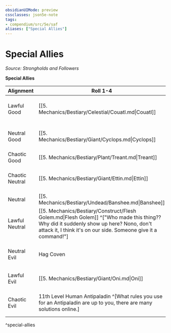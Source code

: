 ```yaml
---
obsidianUIMode: preview
cssclasses: json5e-note
tags:
- compendium/src/5e/saf
aliases: ["Special Allies"]
---
```

# Special Allies
*Source: Strongholds and Followers* 

**Special Allies**

| Alignment | Roll 1-4 | Roll 5-8 | Roll 9-10 | Roll 11 | Roll 12 |
|-----------|----------|----------|-----------|---------|---------|
| Lawful Good | [[5. Mechanics/Bestiary/Celestial/Couatl.md\|Couatl]] | [[5. Mechanics/Bestiary/Celestial/Deva.md\|Deva]] | [[5. Mechanics/Bestiary/Dragon/Young Silver Dragon.md\|Young Silver Dragon]] | [[5. Mechanics/Bestiary/Dragon/Adult Bronze Dragon.md\|Adult Bronze Dragon]] | [[5. Mechanics/Bestiary/Dragon/Adult Gold Dragon.md\|Adult Gold Dragon]] |
| Neutral Good | [[5. Mechanics/Bestiary/Giant/Cyclops.md\|Cyclops]] | [[5. Mechanics/Bestiary/Giant/Stone Giant.md\|Stone Giant]] | [[5. Mechanics/Bestiary/Giant/Cloud Giant.md\|Cloud Giant]] | [[5. Mechanics/Bestiary/Dragon/Young Amethyst Dragon.md\|Young Amethyst Dragon]] | [[5. Mechanics/Bestiary/Dragon/Adult Sapphire Dragon.md\|Adult Sapphire Dragon]] |
| Chaotic Good | [[5. Mechanics/Bestiary/Plant/Treant.md\|Treant]] | [[5. Mechanics/Bestiary/Dragon/Young Brass Dragon.md\|Young Brass Dragon]] | [[5. Mechanics/Bestiary/Elemental/Djinni.md\|Genie]] | [[5. Mechanics/Bestiary/Giant/Storm Giant.md\|Storm Giant]] | [[5. Mechanics/Bestiary/Dragon/Adult Copper Dragon.md\|Adult Copper Dragon]] |
| Chaotic Neutral | [[5. Mechanics/Bestiary/Giant/Ettin.md\|Ettin]] | [[5. Mechanics/Bestiary/Undead/Ghost.md\|Ghost]] | [[5. Mechanics/Bestiary/Giant/Hill Giant.md\|Hill Giant]] | [[5. Mechanics/Bestiary/Dragon/Young Emerald Dragon.md\|Young Emerald Dragon]] | [[5. Mechanics/Bestiary/Elemental/Djinni.md\|Genie]] |
| Neutral | [[5. Mechanics/Bestiary/Undead/Banshee.md\|Banshee]] | [[5. Mechanics/Bestiary/Dragon/Young Sapphire Dragon.md\|Young Sapphire Dragon]] | [[5. Mechanics/Bestiary/Dragon/Young Topaz Dragon.md\|Young Topaz Dragon]] | [[5. Mechanics/Bestiary/Giant/Stone Giant.md\|Stone Giant]] | [[5. Mechanics/Bestiary/Dragon/Adult Ruby Dragon.md\|Adult Ruby Dragon]] |
| Lawful Neutral | [[5. Mechanics/Bestiary/Construct/Flesh Golem.md\|Flesh Golem]] ^["Who made this thing?? Why did it suddenly show up here? Nono, don't attack it, I think it's on our side. Someone give it a command!"] | [[5. Mechanics/Bestiary/Dragon/Young Ruby Dragon.md\|Young Ruby Dragon]] | [[5. Mechanics/Bestiary/Monstrosity/Medusa.md\|Medusa]] | [[5. Mechanics/Bestiary/Construct/Stone Golem.md\|Stone Golem]] | Sphinx ([[5. Mechanics/Bestiary/Monstrosity/Gynosphinx.md\|Gynosphinx]]) |
| Neutral Evil | Hag Coven | 13th Level Drow Ranger | [[5. Mechanics/Bestiary/Giant/Frost Giant.md\|Frost Giant]] | [[5. Mechanics/Bestiary/Dragon/Young Sapphire Dragon.md\|Young Sapphire Dragon]] | [[5. Mechanics/Bestiary/Dragon/Adult Emerald Dragon.md\|Adult Emerald Dragon]] |
| Lawful Evil | [[5. Mechanics/Bestiary/Giant/Oni.md\|Oni]] | [[5. Mechanics/Bestiary/Dragon/Young Green Dragon.md\|Young Green Dragon]] | [[5. Mechanics/Bestiary/Giant/Fire Giant.md\|Fire Giant]] | [[5. Mechanics/Bestiary/Dragon/Adult Blue Dragon.md\|Adult Blue Dragon]] | Roll on the [[5. Mechanics/Tables/Devil Allies.md\|Devil Allies]] Chart |
| Chaotic Evil | 11th Level Human Antipaladin ^[What rules you use for an Antipaladin are up to you, there are many solutions online.] | [[5. Mechanics/Bestiary/Monstrosity/Lamia.md\|Lamia]] | [[5. Mechanics/Bestiary/Dragon/Young White Dragon.md\|Young White Dragon]] | [[5. Mechanics/Bestiary/Dragon/Adult Black Dragon.md\|Adult Black Dragon]] | Roll on the [[5. Mechanics/Tables/Demon Allies.md\|Demon Allies]] Chart |
^special-allies
